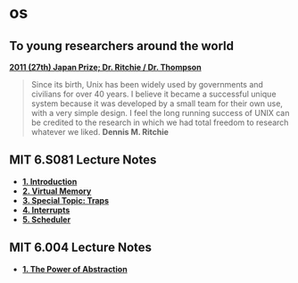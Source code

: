 # os

## To young researchers around the world
**[2011 (27th) Japan Prize; Dr. Ritchie / Dr. Thompson](https://www.youtube.com/watch?v=IjvjqAVkvYo)**

> Since its birth, Unix has been widely used by governments and civilians for over 40 years.
I believe it became a successful unique system because it was developed by a small team for their own use,
with a very simple design.
I feel the long running success of UNIX can be credited to the research in which we had total freedom to research whatever we liked.
**Dennis M. Ritchie**




## MIT 6.S081 Lecture Notes
* **[1. Introduction](docs/lectures/1Introduction.html)**
* **[2. Virtual Memory](docs/lectures/2VirtualMemory.html)**
* **[3. Special Topic: Traps](docs/lectures/3Traps.html)**
* **[4. Interrupts](docs/lectures/4Interrupts.html)**
* **[5. Scheduler](docs/lectures/5Scheduler.html)**

## MIT 6.004 Lecture Notes
* **[1. The Power of Abstraction](6004/lectures/1Abstraction.html)**
